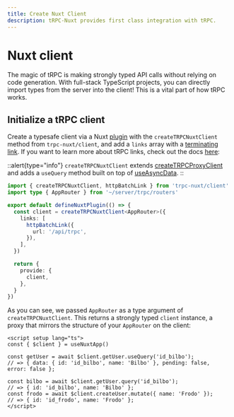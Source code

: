 ```yaml
---
title: Create Nuxt Client
description: tRPC-Nuxt provides first class integration with tRPC.
---
```


# Nuxt client

The magic of tRPC is making strongly typed API calls without relying on code generation. With full-stack TypeScript projects, you can directly import types from the server into the client! This is a vital part of how tRPC works.

## Initialize a tRPC client

Create a typesafe client via a Nuxt [plugin](https://nuxt.com/docs/guide/directory-structure/plugins) with the `createTRPCNuxtClient` method from `trpc-nuxt/client`, and add a `links` array with a [terminating link](https://trpc.io/docs/links#the-terminating-link). If you want to learn more about tRPC links, check out the docs [here](https://trpc.io/docs/links):

::alert{type="info"}
`createTRPCNuxtClient` extends [createTRPCProxyClient](https://trpc.io/docs/vanilla#initialize-a-trpc-client) and adds a `useQuery` method built on top of [useAsyncData](https://nuxt.com/docs/api/composables/use-async-data).
::

```ts [plugins/client.ts]
import { createTRPCNuxtClient, httpBatchLink } from 'trpc-nuxt/client'
import type { AppRouter } from '~/server/trpc/routers'

export default defineNuxtPlugin(() => {
  const client = createTRPCNuxtClient<AppRouter>({
    links: [
      httpBatchLink({
        url: '/api/trpc',
      }),
    ],
  })

  return {
    provide: {
      client,
    },
  }
})
```

As you can see, we passed `AppRouter` as a type argument of `createTRPCNuxtClient`. This returns a strongly typed `client` instance, a proxy that mirrors the structure of your `AppRouter` on the client:

```vue [pages/index.vue]
<script setup lang="ts">
const { $client } = useNuxtApp()

const getUser = await $client.getUser.useQuery('id_bilbo');
// => { data: { id: 'id_bilbo', name: 'Bilbo' }, pending: false, error: false };

const bilbo = await $client.getUser.query('id_bilbo');
// => { id: 'id_bilbo', name: 'Bilbo' };
const frodo = await $client.createUser.mutate({ name: 'Frodo' });
// => { id: 'id_frodo', name: 'Frodo' };
</script>
```
